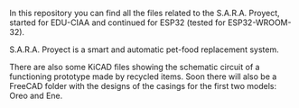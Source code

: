 In this repository you can find all the files related to the S.A.R.A. Proyect, started for EDU-CIAA and continued for ESP32 (tested for ESP32-WROOM-32).

S.A.R.A. Proyect is a smart and automatic pet-food replacement system.

There are also some KiCAD files showing the schematic circuit of a functioning prototype made by recycled items. Soon there will also be a FreeCAD folder with the designs of the casings for the first two models: Oreo and Ene.
